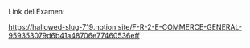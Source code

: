 Link del Examen:

https://hallowed-slug-719.notion.site/F-R-2-E-COMMERCE-GENERAL-959353079d6b41a48706e77460536eff